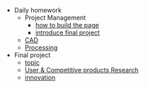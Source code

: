 <!-- 侧边栏 docs/_sidebar.md -->

- Daily homework
  - Project Management
    - [how to build the page](./Daily_homework/PM_mds/buildPage.md)
    - [introduce final project](./Daily_homework/PM_mds/introFinalTopic.md)
  - [CAD](./Daily_homework/CAD.md)
  - [Processing](./Daily_homework/processing.md)
- Final project
  - [topic](./finalProjects_mds/topic.md)
  - [User & Competitive products Research](./finalProjects_mds/research.md)
  - [innovation](./finalProjects_mds/innovation.md)
